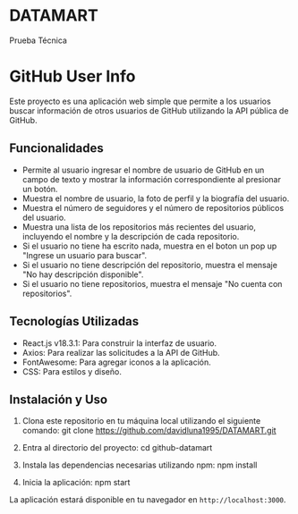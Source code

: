 # DATAMART
Prueba Técnica

# GitHub User Info

Este proyecto es una aplicación web simple que permite a los usuarios buscar información de otros usuarios de GitHub utilizando la API pública de GitHub.

## Funcionalidades

- Permite al usuario ingresar el nombre de usuario de GitHub en un campo de texto y mostrar la información correspondiente al presionar un botón.
- Muestra el nombre de usuario, la foto de perfil y la biografía del usuario.
- Muestra el número de seguidores y el número de repositorios públicos del usuario.
- Muestra una lista de los repositorios más recientes del usuario, incluyendo el nombre y la descripción de cada repositorio.
- Si el usuario no tiene ha escrito nada, muestra en el boton un pop up "Ingrese un usuario para buscar".
- Si el usuario no tiene descripción del repositorio, muestra el mensaje "No hay descripción disponible".
- Si el usuario no tiene repositorios, muestra el mensaje "No cuenta con repositorios".


## Tecnologías Utilizadas

- React.js v18.3.1: Para construir la interfaz de usuario.
- Axios: Para realizar las solicitudes a la API de GitHub.
- FontAwesome: Para agregar iconos a la aplicación.
- CSS: Para estilos y diseño.

## Instalación y Uso

1. Clona este repositorio en tu máquina local utilizando el siguiente comando:
git clone https://github.com/davidluna1995/DATAMART.git

2. Entra al directorio del proyecto:
cd github-datamart

3. Instala las dependencias necesarias utilizando npm:
npm install

4. Inicia la aplicación:
npm start

La aplicación estará disponible en tu navegador en `http://localhost:3000`.
